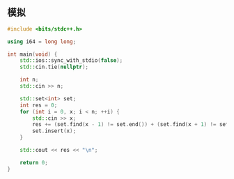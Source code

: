 ## 模拟

```cpp
#include <bits/stdc++.h>

using i64 = long long;

int main(void) {
	std::ios::sync_with_stdio(false);
	std::cin.tie(nullptr);

	int n;
	std::cin >> n;

	std::set<int> set;
	int res = 0;
	for (int i = 0, x; i < n; ++i) {
		std::cin >> x;
		res += (set.find(x - 1) != set.end()) + (set.find(x + 1) != set.end());
		set.insert(x);
	}

	std::cout << res << "\n";

	return 0;
}

```
<!--stackedit_data:
eyJoaXN0b3J5IjpbMjI1MTUwNDU0XX0=
-->